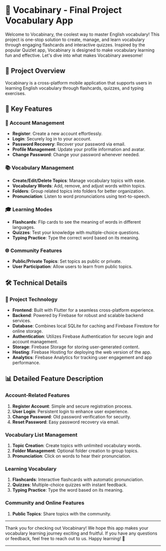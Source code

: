 # 🚀 Vocabinary - Final Project Vocabulary App

Welcome to Vocabinary, the coolest way to master English vocabulary! This project is one-stop solution to create, manage, and learn vocabulary through engaging flashcards and interactive quizzes. Inspired by the popular Quizlet app, Vocabinary is designed to make vocabulary learning fun and effective. Let's dive into what makes Vocabinary awesome!

## 📱 Project Overview

Vocabinary is a cross-platform mobile application that supports users in learning English vocabulary through flashcards, quizzes, and typing exercises.

## 🌟 Key Features

### 🔐 Account Management
- **Register**: Create a new account effortlessly.
- **Login**: Securely log in to your account.
- **Password Recovery**: Recover your password via email.
- **Profile Management**: Update your profile information and avatar.
- **Change Password**: Change your password whenever needed.

### 📚 Vocabulary Management
- **Create/Edit/Delete Topics**: Manage vocabulary topics with ease.
- **Vocabulary Words**: Add, remove, and adjust words within topics.
- **Folders**: Group related topics into folders for better organization.
- **Pronunciation**: Listen to word pronunciations using text-to-speech.

### 🎓 Learning Modes
- **Flashcards**: Flip cards to see the meaning of words in different languages.
- **Quizzes**: Test your knowledge with multiple-choice questions.
- **Typing Practice**: Type the correct word based on its meaning.

### 🌐 Community Features
- **Public/Private Topics**: Set topics as public or private.
- **User Participation**: Allow users to learn from public topics.
## 🛠️ Technical Details

### 📂 Project Technology
- **Frontend**: Built with Flutter for a seamless cross-platform experience.
- **Backend**: Powered by Firebase for robust and scalable backend services.
- **Database**: Combines local SQLite for caching and Firebase Firestore for online storage.
- **Authentication**: Utilizes Firebase Authentication for secure login and account management.
- **Storage**: Firebase Storage for storing user-generated content.
- **Hosting**: Firebase Hosting for deploying the web version of the app.
- **Analytics**: Firebase Analytics for tracking user engagement and app performance.

## 📊 Detailed Feature Description

### Account-Related Features
1. **Register Account**: Simple and secure registration process.
2. **User Login**: Persistent login to enhance user experience.
3. **Change Password**: Old password verification for security.
4. **Reset Password**: Easy password recovery via email.

### Vocabulary List Management
1. **Topic Creation**: Create topics with unlimited vocabulary words.
2. **Folder Management**: Optional folder creation to group topics.
3. **Pronunciation**: Click on words to hear their pronunciation.

### Learning Vocabulary
1. **Flashcards**: Interactive flashcards with automatic pronunciation.
2. **Quizzes**: Multiple-choice quizzes with instant feedback.
3. **Typing Practice**: Type the word based on its meaning.

### Community and Online Features
1. **Public Topics**: Share topics with the community.


---

Thank you for checking out Vocabinary! We hope this app makes your vocabulary learning journey exciting and fruitful. If you have any questions or feedback, feel free to reach out to us. Happy learning! 🎉

---
